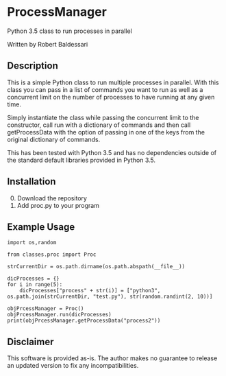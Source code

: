 # ProcessManager
Python 3.5 class to run processes in parallel

Written by Robert Baldessari

## Description
This is a simple Python class to run multiple processes in parallel. With this class you can pass in a list of commands you want to run as well as a concurrent limit on the number of processes to have running at any given time.

Simply instantiate the class while passing the concurrent limit to the constructor, call run with a dictionary of commands and then call getProcessData with the option of passing in one of the keys from the original dictionary of commands.

This has been tested with Python 3.5 and has no dependencies outside of the standard default libraries provided in Python 3.5.

## Installation
0. Download the repository
0. Add proc.py to your program

## Example Usage
	import os,random

	from classes.proc import Proc

	strCurrentDir = os.path.dirname(os.path.abspath(__file__))

	dicProcesses = {}
	for i in range(5):
		dicProcesses["process" + str(i)] = ["python3", os.path.join(strCurrentDir, "test.py"), str(random.randint(2, 10))]

	objPrcessManager = Proc()
	objPrcessManager.run(dicProcesses)
	print(objPrcessManager.getProcessData("process2"))

## Disclaimer
This software is provided as-is.  The author makes no guarantee to release an updated version to fix any incompatibilities.
